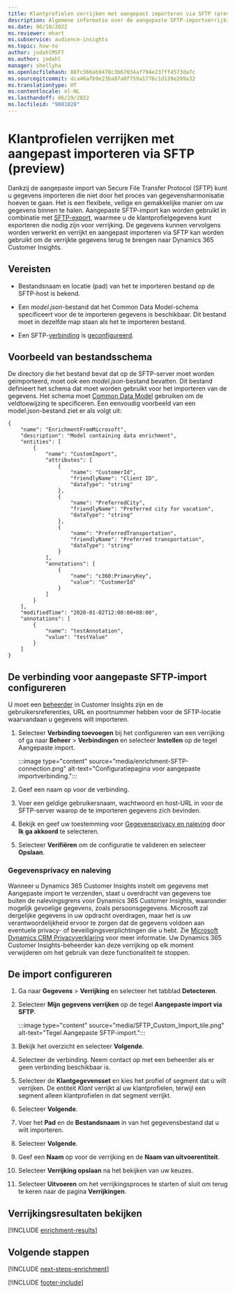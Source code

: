 ```yaml
---
title: Klantprofielen verrijken met aangepast importeren via SFTP (preview)
description: Algemene informatie over de aangepaste SFTP-importverrijking.
ms.date: 06/10/2022
ms.reviewer: mhart
ms.subservice: audience-insights
ms.topic: how-to
author: jodahlMSFT
ms.author: jodahl
manager: shellyha
ms.openlocfilehash: 88fc366ab9478c3b67034af794e237ff4573da7c
ms.sourcegitcommit: dca46afb9e23ba87a0ff59a1776c1d139e209a32
ms.translationtype: HT
ms.contentlocale: nl-NL
ms.lasthandoff: 06/29/2022
ms.locfileid: "9081028"
---
```

# <a name="enrich-customer-profiles-with-sftp-custom-import-preview"></a>Klantprofielen verrijken met aangepast importeren via SFTP (preview)

Dankzij de aangepaste import van Secure File Transfer Protocol (SFTP) kunt u gegevens importeren die niet door het proces van gegevensharmonisatie hoeven te gaan. Het is een flexibele, veilige en gemakkelijke manier om uw gegevens binnen te halen. Aangepaste SFTP-import kan worden gebruikt in combinatie met [SFTP-export](export-sftp.md), waarmee u de klantprofielgegevens kunt exporteren die nodig zijn voor verrijking. De gegevens kunnen vervolgens worden verwerkt en verrijkt en aangepast importeren via SFTP kan worden gebruikt om de verrijkte gegevens terug te brengen naar Dynamics 365 Customer Insights.

## <a name="prerequisites"></a>Vereisten

- Bestandsnaam en locatie (pad) van het te importeren bestand op de SFTP-host is bekend.

- Een *model.json*-bestand dat het Common Data Model-schema specificeert voor de te importeren gegevens is beschikbaar. Dit bestand moet in dezelfde map staan als het te importeren bestand.

- Een SFTP-[verbinding](connections.md) is [geconfigureerd](#configure-the-connection-for-sftp-custom-import).

## <a name="file-schema-example"></a>Voorbeeld van bestandsschema

De directory die het bestand bevat dat op de SFTP-server moet worden geïmporteerd, moet ook een *model.json*-bestand bevatten. Dit bestand definieert het schema dat moet worden gebruikt voor het importeren van de gegevens. Het schema moet [Common Data Model](/common-data-model/) gebruiken om de veldtoewijzing te specificeren. Een eenvoudig voorbeeld van een model.json-bestand ziet er als volgt uit:

```
{
    "name": "EnrichmentFromMicrosoft",
    "description": "Model containing data enrichment",
    "entities": [
        {
            "name": "CustomImport",
            "attributes": [
                {
                    "name": "CustomerId",
                    "friendlyName": "Client ID",
                    "dataType": "string"
                },
                {
                    "name": "PreferredCity",
                    "friendlyName": "Preferred city for vacation",
                    "dataType": "string"
                },
                {
                    "name": "PreferredTransportation",
                    "friendlyName": "Preferred transportation",
                    "dataType": "string"
                }
            ],
            "annotations": [
                {
                    "name": "c360:PrimaryKey",
                    "value": "CustomerId"
                }
            ]
        }
    ],
    "modifiedTime": "2020-01-02T12:00:00+08:00",
    "annotations": [
        {
            "name": "testAnnotation",
            "value": "testValue"
        }
    ]
}
```

## <a name="configure-the-connection-for-sftp-custom-import"></a>De verbinding voor aangepaste SFTP-import configureren

U moet een [beheerder](permissions.md#admin) in Customer Insights zijn en de gebruikersreferenties, URL en poortnummer hebben voor de SFTP-locatie waarvandaan u gegevens wilt importeren.

1. Selecteer **Verbinding toevoegen** bij het configureren van een verrijking of ga naar **Beheer** > **Verbindingen** en selecteer **Instellen** op de tegel Aangepaste import.

   :::image type="content" source="media/enrichment-SFTP-connection.png" alt-text="Configuratiepagina voor aangepaste importverbinding.":::

1. Geef een naam op voor de verbinding.

1. Voer een geldige gebruikersnaam, wachtwoord en host-URL in voor de SFTP-server waarop de te importeren gegevens zich bevinden.

1. Bekijk en geef uw toestemming voor [Gegevensprivacy en naleving](#data-privacy-and-compliance) door **Ik ga akkoord** te selecteren.

1. Selecteer **Verifiëren** om de configuratie te valideren en selecteer **Opslaan**.

### <a name="data-privacy-and-compliance"></a>Gegevensprivacy en naleving

Wanneer u Dynamics 365 Customer Insights instelt om gegevens met Aangepaste import te verzenden, staat u overdracht van gegevens toe buiten de nalevingsgrens voor Dynamics 365 Customer Insights, waaronder mogelijk gevoelige gegevens, zoals persoonsgegevens. Microsoft zal dergelijke gegevens in uw opdracht overdragen, maar het is uw verantwoordelijkheid ervoor te zorgen dat de gegevens voldoen aan eventuele privacy- of beveiligingsverplichtingen die u hebt. Zie [Microsoft Dynamics CRM Privacyverklaring](https://go.microsoft.com/fwlink/?linkid=396732) voor meer informatie.
Uw Dynamics 365 Customer Insights-beheerder kan deze verrijking op elk moment verwijderen om het gebruik van deze functionaliteit te stoppen.

## <a name="configure-the-import"></a>De import configureren

1. Ga naar **Gegevens** > **Verrijking** en selecteer het tabblad **Detecteren**.

1. Selecteer **Mijn gegevens verrijken** op de tegel **Aangepaste import via SFTP**.

   :::image type="content" source="media/SFTP_Custom_Import_tile.png" alt-text="Tegel Aangepaste SFTP-import.":::

1. Bekijk het overzicht en selecteer **Volgende**.

1. Selecteer de verbinding. Neem contact op met een beheerder als er geen verbinding beschikbaar is.

1. Selecteer de **Klantgegevensset** en kies het profiel of segment dat u wilt verrijken. De entiteit *Klant* verrijkt al uw klantprofielen, terwijl een segment alleen klantprofielen in dat segment verrijkt.

1. Selecteer **Volgende**.

1. Voer het **Pad** en de **Bestandsnaam** in van het gegevensbestand dat u wilt importeren.

1. Selecteer **Volgende**.

1. Geef een **Naam** op voor de verrijking en de **Naam van uitvoerentiteit**.

1. Selecteer **Verrijking opslaan** na het bekijken van uw keuzes.

1. Selecteer **Uitvoeren** om het verrijkingsproces te starten of sluit om terug te keren naar de pagina **Verrijkingen**.

## <a name="view-enrichment-results"></a>Verrijkingsresultaten bekijken

[!INCLUDE [enrichment-results](includes/enrichment-results.md)]

## <a name="next-steps"></a>Volgende stappen

[!INCLUDE [next-steps-enrichment](includes/next-steps-enrichment.md)]

[!INCLUDE [footer-include](includes/footer-banner.md)]
